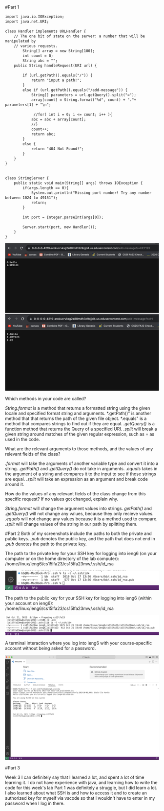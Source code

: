 #Part 1
```
import java.io.IOException;
import java.net.URI;

class Handler implements URLHandler {
    // The one bit of state on the server: a number that will be manipulated by
    // various requests.
        String[] array = new String[100];
        int count = 0;
        String abc = "";
    public String handleRequest(URI url) {
        
        if (url.getPath().equals("/")) {
            return "input a path!";
        }
        else if (url.getPath().equals("/add-message")) {
            String[] parameters = url.getQuery().split("=");
            array[count] = String.format("%d", count) + "."+ parameters[1] + "\n";
             
             //for( int i = 0; i <= count; i++ ){
            abc = abc + array[count]; 
            //}
            count++;
            return abc;
        }
        else {
            return "404 Not Found!";
        }
    }
}


class StringServer {
    public static void main(String[] args) throws IOException {
        if(args.length == 0){
            System.out.println("Missing port number! Try any number between 1024 to 49151");
            return;
        }

        int port = Integer.parseInt(args[0]);

        Server.start(port, new Handler());
    }
}
```
![Image](ss1.png)
![Image](ss2.png)

Which methods in your code are called?

*String.format* is a method that returns a formatted string using the given locale and specified format string and arguments. *.getPath()" is another method that that returns the path of the given file object. 
*.equals" is a method that compares strings to find out if they are equal. *.getQuery()* is a function method that returns the Query of a specified URI. *.split* will break a given string around matches of the given 
regular expression, such as = as used in the code.

What are the relevant arguments to those methods, and the values of any relevant fields of the class?

*.format* will take the arguments of another variable type and convert it into a string. *.getPath()* and *.getQuery()* do not take in arguments. *.equals* takes in the argument of a string and compares it to the input to see
if those strings are equal. *.split* will take an expression as an argument and break code around it. 

How do the values of any relevant fields of the class change from this specific request? If no values got changed, explain why.

*String.format* will change the argument values into strings. *getPath()* and *.getQuery()* will not change any values, because they only recieve values. *.equals* will not change any values because it is a method used to compare. 
*.split* will change values of the string in our path by splitting them.

#Part 2
Both of my screenshots include the paths to both the private and public keys. *.pub* denotes the public key, and the path that does not end in *.pub* denotes the path to the private key.

The path to the private key for your SSH key for logging into ieng6 (on your computer or on the home directory of the lab computer):
/home/linux/ieng6/cs15lfa23/cs15lfa23mw/.ssh/id_rsa

![Image](ss3.png)


The path to the public key for your SSH key for logging into ieng6 (within your account on ieng6):
/home/linux/ieng6/cs15lfa23/cs15lfa23mw/.ssh/id_rsa

![Image](ss4.png)

A terminal interaction where you log into ieng6 with your course-specific account without being asked for a password.

![Image](ss5.png)

#Part 3

Week 3 I can definitely say that I learned a lot, and spent a lot of time learning it. I do not have experience with java, and learning how to write the code for this week's lab Part 1 was definitely a struggle, but I did learn a lot. I also learned about what SSH is and how to access it and to create an authorized key for myself via vscode so that I wouldn't have to enter in my password when I log in there.

